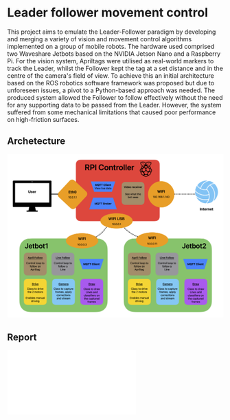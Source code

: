 # Leader follower movement control
This project aims to emulate the Leader-Follower paradigm by developing and merging a variety of vision and movement control algorithms implemented on a group of mobile robots. The hardware used comprised two Waveshare Jetbots based on the NVIDIA Jetson Nano and a Raspberry Pi. For the vision system, Apriltags were utilised as real-world markers to track the Leader, whilst the Follower kept the tag at a set distance and in the centre of the camera's field of view. To achieve this an initial architecture based on the ROS robotics software framework was proposed but due to unforeseen issues, a pivot to a Python-based approach was needed. The produced system allowed the Follower to follow effectively without the need for any supporting data to be passed from the Leader. However, the system suffered from some mechanical limitations that caused poor performance on high-friction surfaces. 

## Archetecture
![](resources/FPY%20architecture.png)

## Report
![](resources/FYP%20Report.pdf)
